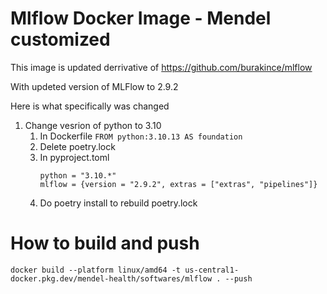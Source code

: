 # Mlflow Docker Image - Mendel customized

This image is updated derrivative of https://github.com/burakince/mlflow

With updeted version of MLFlow to 2.9.2

Here is what specifically was changed

1. Change vesrion of python to 3.10
   1. In Dockerfile ``FROM python:3.10.13 AS foundation``
   2. Delete poetry.lock
   3. In pyproject.toml
      ```
      python = "3.10.*"
      mlflow = {version = "2.9.2", extras = ["extras", "pipelines"]}

      ```
   4. Do poetry install to rebuild poetry.lock

# How to build and push

```
docker build --platform linux/amd64 -t us-central1-docker.pkg.dev/mendel-health/softwares/mlflow . --push
```
